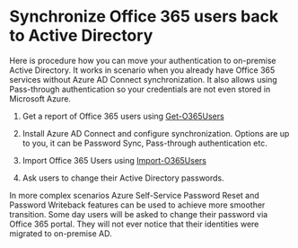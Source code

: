 # Synchronize Office 365 users back to Active Directory

Here is procedure how you can move your authentication to on-premise Active Directory. It works in scenario when you already have Office 365 services without Azure AD Connect synchronization. It also allows using Pass-through authentication so your credentials are not even stored in Microsoft Azure.

1. Get a report of Office 365 users using <a href="../Get-O365Users">Get-O365Users</a>

2. Install Azure AD Connect and configure synchronization. Options are up to you, it can be Password Sync, Pass-through authentication etc.

3. Import Office 365 Users using <a href="../Import-O365Users">Import-O365Users</a>

4. Ask users to change their Active Directory passwords.

In more complex scenarios Azure Self-Service Password Reset and Password Writeback features can be used to achieve more smoother transition. Some day users will be asked to change their password via Office 365 portal. They will not ever notice that their identities were migrated to on-premise AD.